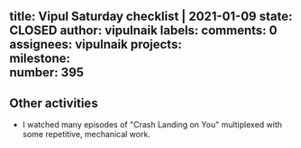 title:	Vipul Saturday checklist | 2021-01-09
state:	CLOSED
author:	vipulnaik
labels:	
comments:	0
assignees:	vipulnaik
projects:	
milestone:	
number:	395
--
## Other activities

- I watched many episodes of "Crash Landing on You" multiplexed with some repetitive, mechanical work.
